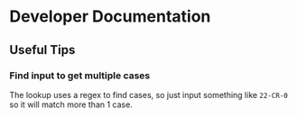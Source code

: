 # Developer Documentation

## Useful Tips

### Find input to get multiple cases

The lookup uses a regex to find cases, so just input something like `22-CR-0` so it will match more than 1 case.